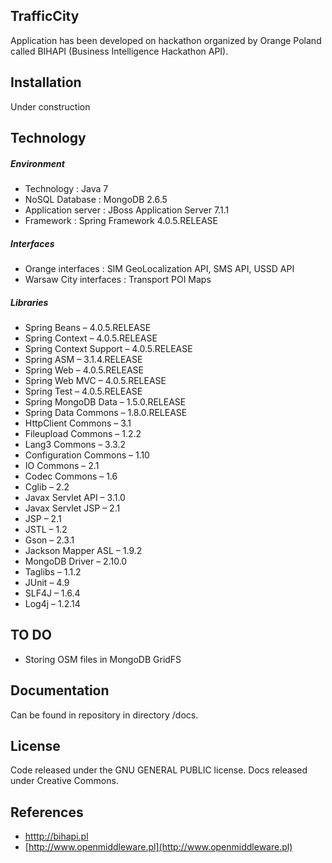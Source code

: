 ## TrafficCity

Application has been developed on hackathon organized by Orange Poland called BIHAPI (Business Intelligence Hackathon API).

## Installation

Under construction

## Technology

##### Environment

- Technology : Java 7
- NoSQL Database : MongoDB 2.6.5
- Application server : JBoss Application Server 7.1.1
- Framework : Spring Framework 4.0.5.RELEASE

##### Interfaces

- Orange interfaces : SIM GeoLocalization API, SMS API, USSD API
- Warsaw City interfaces : Transport POI Maps

##### Libraries

- Spring Beans – 4.0.5.RELEASE
- Spring Context – 4.0.5.RELEASE
- Spring Context Support – 4.0.5.RELEASE
- Spring ASM – 3.1.4.RELEASE
- Spring Web – 4.0.5.RELEASE
- Spring Web MVC – 4.0.5.RELEASE
- Spring Test – 4.0.5.RELEASE
- Spring MongoDB Data – 1.5.0.RELEASE
- Spring Data Commons – 1.8.0.RELEASE
- HttpClient Commons – 3.1
- Fileupload Commons – 1.2.2
- Lang3 Commons – 3.3.2
- Configuration Commons – 1.10
- IO Commons – 2.1
- Codec Commons – 1.6
- Cglib – 2.2
- Javax Servlet API – 3.1.0
- Javax Servlet JSP – 2.1
- JSP – 2.1
- JSTL – 1.2
- Gson – 2.3.1
- Jackson Mapper ASL – 1.9.2
- MongoDB Driver – 2.10.0
- Taglibs – 1.1.2
- JUnit – 4.9
- SLF4J – 1.6.4
- Log4j – 1.2.14

## TO DO
- Storing OSM files in MongoDB GridFS

## Documentation

Can be found in repository in directory /docs.

## License

Code released under the GNU GENERAL PUBLIC license. Docs released under Creative Commons.

## References
- [htttp://bihapi.pl](http://bihapi.pl)
- [http://www.openmiddleware.pl](http://www.openmiddleware.pl)
